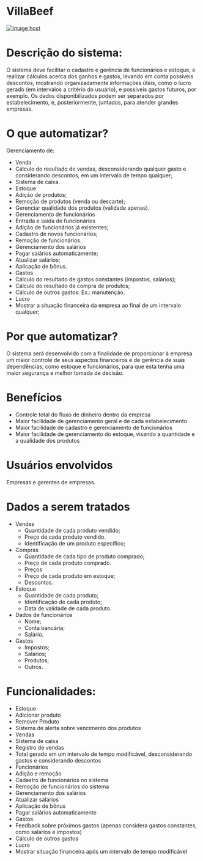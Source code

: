 # VillaBeef
<a href="https://imgbox.com/vLySfUmh" target="_blank"><img src="https://thumbs2.imgbox.com/04/58/vLySfUmh_t.jpg" alt="image host"/></a>

# Descrição do sistema:

O sistema deve facilitar o cadastro e gerência de funcionários e estoque, e realizar cálculos acerca dos ganhos e gastos, levando em conta possíveis descontos, mostrando organizadamente informações úteis, como o lucro gerado (em intervalos a critério do usuário), e possíveis gastos futuros, por exemplo. Os dados disponibilizados podem ser separados por estabelecimento, e, posteriormente, juntados, para atender grandes empresas.


# O que automatizar?

Gerenciamento de:
  - Venda
  - Cálculo do resultado de vendas, desconsiderando qualquer gasto e considerando descontos, em um intervalo de tempo qualquer;
  - Sistema de caixa.
  - Estoque
  - Adição de produtos;
  - Remoção de produtos (venda ou descarte);
  - Gerenciar qualidade dos produtos (validade apenas).
  - Gerenciamento de funcionários
  - Entrada e saída de funcionários
  - Adição de funcionários já existentes;
  - Cadastro de novos funcionários;
  - Remoção de funcionários.
  - Gerenciamento dos salários
  - Pagar salários automaticamente;
  - Atualizar salários;
  - Aplicação de bônus.
  - Gastos
  - Cálculo do resultado de gastos constantes (impostos, salários);
  - Cálculo do resultado de compra de produtos;
  - Cálculo de outros gastos:
      Ex.: manutenção.
  - Lucro
  - Mostrar a situação financeira da empresa ao final de um intervalo qualquer;


# Por que automatizar?

O sistema será desenvolvido com a finalidade de proporcionar à empresa um maior controle de seus aspectos financeiros e de gerência de suas dependências, como estoque e funcionários, para que esta tenha uma maior segurança e melhor tomada de decisão.


# Benefícios

- Controle total do fluxo de dinheiro dentro da empresa
- Maior facilidade de gerenciamento geral e de cada estabelecimento
- Maior facilidade de cadastro e gerenciamento de funcionários
- Maior facilidade de gerenciamento do estoque, visando a quantidade e a qualidade dos produtos

# Usuários envolvidos

Empresas e gerentes de empresas.


# Dados a serem tratados

- Vendas
  - Quantidade de cada produto vendido;
  - Preço de cada produto vendido.
  - Identificação de um produto específico;
- Compras
  - Quantidade de cada tipo de produto comprado;
  - Preço de cada produto comprado.
  - Preços
  - Preço de cada produto em estoque;
  - Descontos.
- Estoque
  - Quantidade de cada produto;
  - Identificação de cada produto;
  - Data de validade de cada produto.
- Dados de funcionários
  - Nome;
  - Conta bancária;
  - Salário.
- Gastos
  - Impostos;
  - Salários;
  - Produtos;
  - Outros.



# Funcionalidades:

- Estoque
- Adicionar produto
- Remover Produto
- Sistema de alerta sobre vencimento dos produtos
- Vendas
- Sistema de caixa
- Registro de vendas
- Total gerado em um intervalo de tempo modificável, desconsiderando gastos e considerando descontos
- Funcionários
- Adição e remoção
- Cadastro de funcionários no sistema
- Remoção de funcionários do sistema
- Gerenciamento dos salários
- Atualizar salários
- Aplicação de bônus
- Pagar salários automaticamente
- Gastos
- Feedback sobre próximos gastos (apenas considera gastos constantes, como salários e impostos)
- Cálculo de outros gastos
- Lucro
- Mostrar situação financeira após um intervalo de tempo modificável

